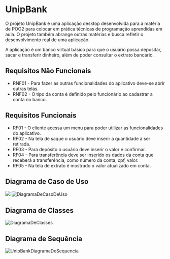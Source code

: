 # UnipBank

O projeto UnipBank é uma aplicação desktop desenvolvida para a matéria de POO2 para colocar em prática técnicas de programação aprendidas em aula. O projeto também abrange outras matérias e busca refletir o desenvolvimento real de uma aplicação.

A aplicação é um banco virtual básico para que o usuário possa depositar, sacar e transferir dinheiro, além de poder consultar o extrato bancário.

## Requisitos Não Funcionais

- RNF01 - Para fazer as outras funcionalidades do aplicativo deve-se abrir outras telas.
- RNF02 - O tipo da conta é definido pelo funcionário ao cadastrar a conta no banco.

## Requisitos Funcionais

- RF01 - O cliente acessa um menu para poder utilizar as funcionalidades do aplicativo.
- RF02 - Na tela de saque o usuário deve inserir a quantidade à ser retirada.
- RF03 - Para depósito o usuário deve inserir o valor e confirmar.
- RF04 - Para transferência deve ser inserido os dados da conta que receberá a transferência, como número da conta, cpf, valor.
- RF05 - Na tela de extrato é mostrado o valor atualizado em conta.

## Diagrama de Caso de Uso

![](UnipBankCasoDeUso.jpg)
![DiagramaDeCasoDeUso](https://github.com/Glaubz/UnipBankAluno/tree/master/Assets/UnipBankCasoDeUso.jpg )

## Diagrama de Classes

![DiagramaDeClasses](https://github.com/Glaubz/UnipBankAluno/tree/master/Assets/UnipBankDiagramaDeClasse.jpg)

## Diagrama de Sequência

![UnipBankDiagramaDeSequencia](https://github.com/Glaubz/UnipBankAluno/tree/master/Assets/UnipBankDiagramaDeSequencia.png)